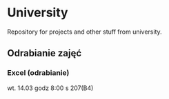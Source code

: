# University
Repository for projects and other stuff from university.

## Odrabianie zajęć

### Excel (odrabianie)
wt. 14.03
godz 8:00
s 207(B4)
